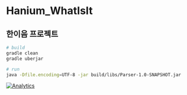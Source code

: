 # Hanium_WhatIsIt
한이음 프로젝트
---------------

```bash
# build
gradle clean
gradle uberjar

# run
java -Dfile.encoding=UTF-8 -jar build/libs/Parser-1.0-SNAPSHOT.jar 
```



[![Analytics](https://ga-beacon.appspot.com/UA-66010526-2/github/Hanium_WhatIsIt)](https://github.com/super-fishz/Hanium_WhatIsIt)
